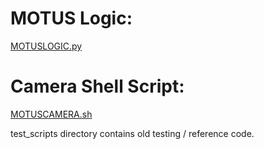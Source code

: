 # MOTUS Logic:
[MOTUSLOGIC.py](https://github.com/pctn0007/Motus/blob/master/Hardware_Code/MOTUSLOGIC.py)
# Camera Shell Script:
[MOTUSCAMERA.sh](https://github.com/pctn0007/Motus/blob/master/Hardware_Code/MOTUSCAMERA.sh)

test_scripts directory contains old testing / reference code.
